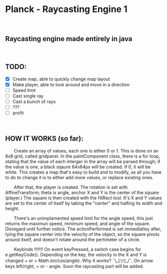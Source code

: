 # Planck - Raycasting Engine 1
</br>

## Raycasting engine made entirely in java

</br>


## TODO:
- [x] Create map, able to quickly change map layout
- [x] Make player, able to look around and move in a direction
- [ ] Speed limit
- [ ] Cast single ray
- [ ] Cast a bunch of rays
- [ ] ???
- [ ] profit
  
</br>

## HOW IT WORKS (so far):

&nbsp;&nbsp;&nbsp;&nbsp;&nbsp;&nbsp; Create an array of values, each one is either 0 or 1. This is done on an 8x8 grid, called gridpanel. In the paintComponent class, there is a for loop, stating that the value of each interger in the array will be parsed through; if the value is one, a black sqaure 64x64px will be created. If 0, it will be white. This creates a map that's easy to build and to modify, as all you have to do to change it is to either add more values, or replace existing ones. 

&nbsp;&nbsp;&nbsp;&nbsp;&nbsp;&nbsp; After that, the player is created. The rotation is set with AffineTransform; theta is angle, anchor X and Y is the center of the square (player.) The square is then created with the fillRect tool. It's X and Y values are set to the center of itself by taking the "center" and halfing its width and height.

&nbsp;&nbsp;&nbsp;&nbsp;&nbsp;&nbsp; There's an unimplamented speed limit for the angle speed, this just returns the maximun speed, minimum speed, and angle of the square. Disregard until further notice. The actionPerformed is set immediatley after, tying the square center into the velocity of the object, so the square pivots around itself, and doesn't rotate around the pertimeter of a circle.

&nbsp;&nbsp;&nbsp;&nbsp;&nbsp;&nbsp; Keybinds !!!!!!! On event keyPressed, a switch case begins for e.getKeyCode(). Depending on the key, the velocity in the X and Y is changed + or = Math.sin/cos(angle). Why it works? ¯\\\_(ツ)_/¯. On arrow keys left/right, + or - angle. Soon the raycasting part will be added.